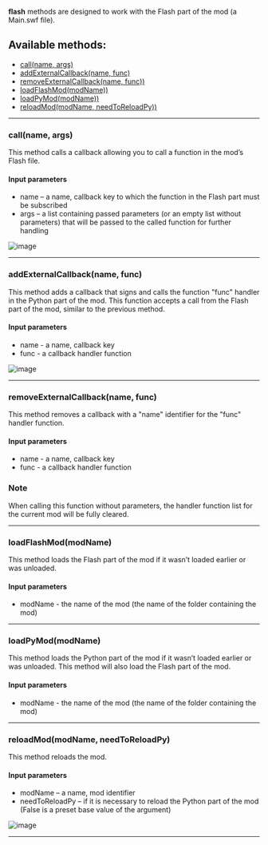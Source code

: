 **flash** methods are designed to work with the Flash part of the mod (a Main.swf file).

## Available methods:

- [call(name, args)](#callname-args)
- [addExternalCallback(name, func)](#addExternalCallbackname-func)
- [removeExternalCallback(name, func))](#removeExternalCallbackname-func)
- [loadFlashMod(modName))](#loadFlashModmodName)
- [loadPyMod(modName))](#loadPyModmodName)
- [reloadMod(modName, needToReloadPy))](#reloadModmodName-needToReloadPy)

---

### call(name, args)

This method calls a callback allowing you to call a function in the mod’s Flash file.

#### Input parameters
- name – a name, callback key to which the function in the Flash part must be subscribed
- args – a list containing passed parameters (or an empty list without parameters) that will be passed to the called function for further handling

![image](https://github.com/wgmods/Mods-API-Documentation/assets/167185926/e3480155-0d78-4ac1-a321-97d94b91d8c9)

---

### addExternalCallback(name, func)

This method adds a callback that signs and calls the function "func" handler in the Python part of the mod. This function accepts a call from the Flash part of the mod, similar to the previous method.

#### Input parameters
- name - a name, callback key
- func - a callback handler function

![image](https://github.com/wgmods/Mods-API-Documentation/assets/167185926/11f2c700-6499-42b3-a116-53b4a6d00aa5)

---

### removeExternalCallback(name, func)

This method removes a callback with a "name" identifier for the "func" handler function.

#### Input parameters
- name - a name, callback key
- func - a callback handler function

### Note
When calling this function without parameters, the handler function list for the current mod will be fully cleared.

---

### loadFlashMod(modName)

This method loads the Flash part of the mod if it wasn’t loaded earlier or was unloaded.

#### Input parameters
- modName - the name of the mod (the name of the folder containing the mod)

---

### loadPyMod(modName)

This method loads the Python part of the mod if it wasn’t loaded earlier or was unloaded. This method will also load the Flash part of the mod.

#### Input parameters
- modName - the name of the mod (the name of the folder containing the mod)

---

### reloadMod(modName, needToReloadPy)

This method reloads the mod.

#### Input parameters
- modName – a name, mod identifier
- needToReloadPy – if it is necessary to reload the Python part of the mod (False is a preset base value of the argument)

![image](https://github.com/wgmods/Mods-API-Documentation/assets/167185926/9c442ab3-a4bb-46a5-858b-1466b4cab0b3)

---
